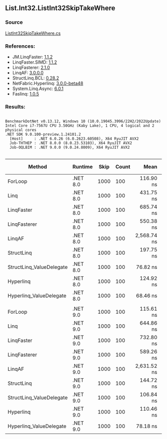 ﻿## List.Int32.ListInt32SkipTakeWhere

### Source
[ListInt32SkipTakeWhere.cs](../LinqBenchmarks/List/Int32/ListInt32SkipTakeWhere.cs)

### References:
- JM.LinqFaster: [1.1.2](https://www.nuget.org/packages/JM.LinqFaster/1.1.2)
- LinqFaster.SIMD: [1.1.2](https://www.nuget.org/packages/LinqFaster.SIMD/1.0.3)
- LinqFasterer: [2.1.0](https://www.nuget.org/packages/LinqFasterer/2.1.0)
- LinqAF: [3.0.0.0](https://www.nuget.org/packages/LinqAF/3.0.0.0)
- StructLinq.BCL: [0.28.2](https://www.nuget.org/packages/StructLinq/0.28.2)
- NetFabric.Hyperlinq: [3.0.0-beta48](https://www.nuget.org/packages/NetFabric.Hyperlinq/3.0.0-beta48)
- System.Linq.Async: [6.0.1](https://www.nuget.org/packages/System.Linq.Async/6.0.1)
- Faslinq: [1.0.5](https://www.nuget.org/packages/Faslinq/1.0.5)

### Results:
```

BenchmarkDotNet v0.13.12, Windows 10 (10.0.19045.3996/22H2/2022Update)
Intel Core i7-7567U CPU 3.50GHz (Kaby Lake), 1 CPU, 4 logical and 2 physical cores
.NET SDK 9.0.100-preview.1.24101.2
  [Host]     : .NET 6.0.26 (6.0.2623.60508), X64 RyuJIT AVX2
  Job-THTHEP : .NET 8.0.0 (8.0.23.53103), X64 RyuJIT AVX2
  Job-OQLBIM : .NET 9.0.0 (9.0.24.8009), X64 RyuJIT AVX2


```
| Method                   | Runtime  | Skip | Count | Mean        | Error     | StdDev    | Ratio         | RatioSD | Gen0   | Allocated | Alloc Ratio |
|------------------------- |--------- |----- |------ |------------:|----------:|----------:|--------------:|--------:|-------:|----------:|------------:|
| ForLoop                  | .NET 8.0 | 1000 | 100   |   116.90 ns |  2.322 ns |  3.179 ns |      baseline |         |      - |         - |          NA |
| Linq                     | .NET 8.0 | 1000 | 100   |   431.75 ns |  8.594 ns | 16.558 ns |  3.74x slower |   0.13x | 0.0725 |     152 B |          NA |
| LinqFaster               | .NET 8.0 | 1000 | 100   |   685.74 ns |  7.211 ns |  5.630 ns |  5.83x slower |   0.18x | 0.7458 |    1560 B |          NA |
| LinqFasterer             | .NET 8.0 | 1000 | 100   |   550.38 ns | 10.893 ns | 12.968 ns |  4.69x slower |   0.18x | 2.4424 |    5112 B |          NA |
| LinqAF                   | .NET 8.0 | 1000 | 100   | 2,568.74 ns | 18.626 ns | 15.554 ns | 21.88x slower |   0.66x |      - |         - |          NA |
| StructLinq               | .NET 8.0 | 1000 | 100   |   197.75 ns |  3.557 ns |  4.369 ns |  1.69x slower |   0.06x | 0.0458 |      96 B |          NA |
| StructLinq_ValueDelegate | .NET 8.0 | 1000 | 100   |    76.82 ns |  1.333 ns |  1.482 ns |  1.53x faster |   0.05x |      - |         - |          NA |
| Hyperlinq                | .NET 8.0 | 1000 | 100   |   124.92 ns |  2.399 ns |  2.463 ns |  1.06x slower |   0.04x |      - |         - |          NA |
| Hyperlinq_ValueDelegate  | .NET 8.0 | 1000 | 100   |    68.46 ns |  0.745 ns |  0.622 ns |  1.72x faster |   0.06x |      - |         - |          NA |
|                          |          |      |       |             |           |           |               |         |        |           |             |
| ForLoop                  | .NET 9.0 | 1000 | 100   |   115.61 ns |  2.267 ns |  1.893 ns |      baseline |         |      - |         - |          NA |
| Linq                     | .NET 9.0 | 1000 | 100   |   644.86 ns |  7.060 ns |  5.895 ns |  5.58x slower |   0.11x | 0.0725 |     152 B |          NA |
| LinqFaster               | .NET 9.0 | 1000 | 100   |   732.80 ns |  9.337 ns | 14.536 ns |  6.35x slower |   0.11x | 0.7458 |    1560 B |          NA |
| LinqFasterer             | .NET 9.0 | 1000 | 100   |   589.26 ns |  4.737 ns |  3.956 ns |  5.10x slower |   0.09x | 2.4424 |    5112 B |          NA |
| LinqAF                   | .NET 9.0 | 1000 | 100   | 2,631.52 ns | 18.558 ns | 14.489 ns | 22.74x slower |   0.42x |      - |         - |          NA |
| StructLinq               | .NET 9.0 | 1000 | 100   |   144.72 ns |  1.853 ns |  2.474 ns |  1.26x slower |   0.03x | 0.0458 |      96 B |          NA |
| StructLinq_ValueDelegate | .NET 9.0 | 1000 | 100   |   106.84 ns |  2.176 ns |  2.329 ns |  1.08x faster |   0.02x |      - |         - |          NA |
| Hyperlinq                | .NET 9.0 | 1000 | 100   |   110.46 ns |  2.185 ns |  3.270 ns |  1.04x faster |   0.03x |      - |         - |          NA |
| Hyperlinq_ValueDelegate  | .NET 9.0 | 1000 | 100   |    78.18 ns |  1.550 ns |  1.591 ns |  1.48x faster |   0.05x |      - |         - |          NA |
